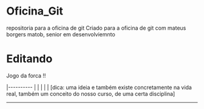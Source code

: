 # Oficina_Git
repositoria para a oficina de git
Criado para a oficina de git com mateus borgers matob, senior em desenvolviemnto 



# Editando
Jogo da forca !!

|----------
|         |
|
|
|
[dica: uma ideia e também existe concretamente na vida real, também um conceito do nosso curso, de uma certa disciplina]
_ _ _ _ _ _

